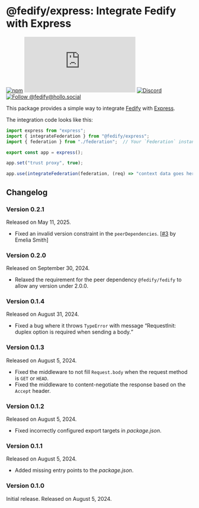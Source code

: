 @fedify/express: Integrate Fedify with Express
==============================================

[![npm][npm badge]][npm]
[![Matrix][Matrix badge]][Matrix]
[![Discord][Discord badge]][Discord]
[![Follow @fedify@hollo.social][@fedify@hollo.social badge]][@fedify@hollo.social]

This package provides a simple way to integrate [Fedify] with [Express].

The integration code looks like this:

~~~~ typescript
import express from "express";
import { integrateFederation } from "@fedify/express";
import { federation } from "./federation";  // Your `Federation` instance

export const app = express();

app.set("trust proxy", true);

app.use(integrateFederation(federation, (req) => "context data goes here"));
~~~~

[npm]: https://www.npmjs.com/package/@fedify/express
[npm badge]: https://img.shields.io/npm/v/@fedify/express?logo=npm
[Matrix]: https://matrix.to/#/#fedify:matrix.org
[Matrix badge]: https://img.shields.io/matrix/fedify%3Amatrix.org?logo=matrix
[Discord]: https://discord.gg/bhtwpzURwd
[Discord badge]: https://img.shields.io/discord/1295652627505217647?logo=discord&cacheSeconds=60
[@fedify@hollo.social badge]: https://fedi-badge.deno.dev/@fedify@hollo.social/followers.svg
[@fedify@hollo.social]: https://hollo.social/@fedify
[Fedify]: https://fedify.dev/
[Express]: https://expressjs.com/


Changelog
---------

### Version 0.2.1

Released on May 11, 2025.

 -  Fixed an invalid version constraint in the `peerDependencies`.
    [[#3] by Emelia Smith]

[#3]: https://github.com/fedify-dev/express/pull/3

### Version 0.2.0

Released on September 30, 2024.

 -  Relaxed the requirement for the peer dependency `@fedify/fedify` to allow
    any version under 2.0.0.

### Version 0.1.4

Released on August 31, 2024.

 -  Fixed a bug where it throws `TypeError` with message <q>RequestInit: duplex
    option is required when sending a body.</q>

### Version 0.1.3

Released on August 5, 2024.

 -  Fixed the middleware to not fill `Request.body` when the request method is
    `GET` or `HEAD`.
 -  Fixed the middleware to content-negotiate the response based on
    the `Accept` header.

### Version 0.1.2

Released on August 5, 2024.

 -  Fixed incorrectly configured export targets in *package.json*.

### Version 0.1.1

Released on August 5, 2024.

 -  Added missing entry points to the *package.json*.

### Version 0.1.0

Initial release.  Released on August 5, 2024.
